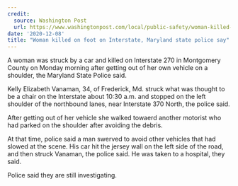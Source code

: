 ```yaml
---
credit:
  source: Washington Post
  url: https://www.washingtonpost.com/local/public-safety/woman-killed-on-foot-on-interstate-maryland-state-police-say/2020/12/08/237a1058-39c9-11eb-bc68-96af0daae728_story.html
date: '2020-12-08'
title: "Woman killed on foot on Interstate, Maryland state police say"
---
```

A woman was struck by a car and killed on Interstate 270 in Montgomery County on Monday morning after getting out of her own vehicle on a shoulder, the Maryland State Police said.

Kelly Elizabeth Vanaman, 34, of Frederick, Md. struck what was thought to be a chair on the Interstate about 10:30 a.m. and stopped on the left shoulder of the northbound lanes, near Interstate 370 North, the police said.

After getting out of her vehicle she walked towaerd another motorist who had parked on the shoulder after avoiding the debris.

At that time, police said a man swerved to avoid other vehicles that had slowed at the scene. His car hit the jersey wall on the left side of the road, and then struck Vanaman, the police said. He was taken to a hospital, they said.

Police said they are still investigating.
